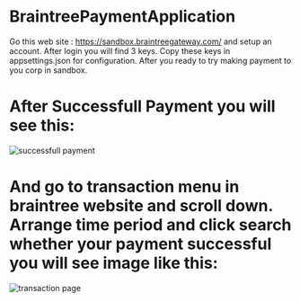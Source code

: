 # BraintreePaymentApplication
Go this web site : https://sandbox.braintreegateway.com/ and setup an account. After login you will find 3 keys. Copy these keys in appsettings.json for configuration.
After you ready to try making payment to you corp in sandbox. 
# After Successfull Payment you will see this:
![successfull payment](https://user-images.githubusercontent.com/41066333/214309691-293733e4-a574-4a26-8273-06a6ef9a98fb.png)

# And go to transaction menu in braintree website and scroll down. Arrange time period and click search whether your payment successful you will see image like this:
![transaction page](https://user-images.githubusercontent.com/41066333/214310269-ca73078f-9ace-4677-b9bc-64dbb4d6e00b.png)

